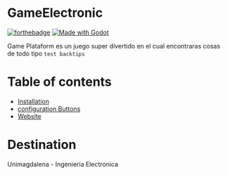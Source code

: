 # GameElectronic

[![forthebadge](http://forthebadge.com/images/badges/made-with-python.svg)](http://forthebadge.com)
[![Made with Godot](https://img.shields.io/badge/Made%20with-Godot-478CBF?style=for-the-badge&logo=godot%20engine&logoColor=white)](https://godotengine.org)


Game Plataform es un juego super divertido en el cual encontraras cosas de todo tipo `test backtips`


# Table of contents

- [Installation](#installation)
- [configuration Buttons](#recommended-configurations)
- [Website](#uninstallation)

# Destination
Unimagdalena - Ingenieria Electronica

